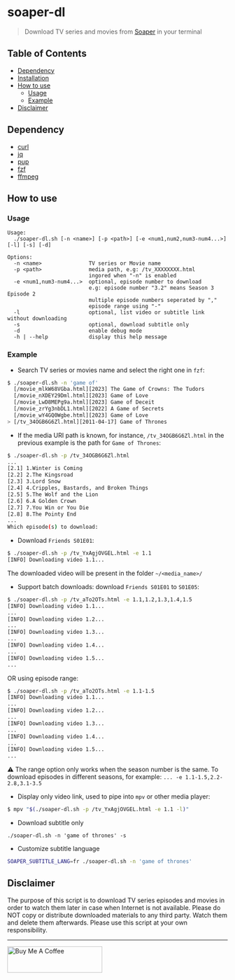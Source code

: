 # soaper-dl

> Download TV series and movies from [Soaper](https://soaper.tv/) in your terminal

## Table of Contents

- [Dependency](#dependency)
- [Installation](#installation)
- [How to use](#how-to-use)
  - [Usage](#usage)
  - [Example](#example)
- [Disclaimer](#disclaimer)

## Dependency

- [curl](https://curl.haxx.se/download.html)
- [jq](https://stedolan.github.io/jq/)
- [pup](https://github.com/EricChiang/pup)
- [fzf](https://github.com/junegunn/fzf)
- [ffmpeg](https://ffmpeg.org/download.html)

## How to use

### Usage

```
Usage:
  ./soaper-dl.sh [-n <name>] [-p <path>] [-e <num1,num2,num3-num4...>] [-l] [-s] [-d]

Options:
  -n <name>               TV series or Movie name
  -p <path>               media path, e.g: /tv_XXXXXXXX.html
                          ingored when "-n" is enabled
  -e <num1,num3-num4...>  optional, episode number to download
                          e.g: episode number "3.2" means Season 3 Episode 2
                          multiple episode numbers seperated by ","
                          episode range using "-"
  -l                      optional, list video or subtitle link without downloading
  -s                      optional, download subtitle only
  -d                      enable debug mode
  -h | --help             display this help message
```

### Example

- Search TV series or movies name and select the right one in `fzf`:

```bash
$ ./soaper-dl.sh -n 'game of'
  [/movie_mlkW68VGba.html][2023] The Game of Crowns: The Tudors
  [/movie_nXDEY29Dml.html][2023] Game of Love
  [/movie_LwD8MEPg9a.html][2023] Game of Deceit
  [/movie_zrYg3nbDL1.html][2022] A Game of Secrets
  [/movie_wY4GQ0Wgbe.html][2023] Game of Love
> [/tv_34OGB6G6Zl.html][2011-04-17] Game of Thrones
```

- If the media URI path is known, for instance, `/tv_34OGB6G6Zl.html` in the previous example is the path for `Game of Thrones`:

```bash
$ ./soaper-dl.sh -p /tv_34OGB6G6Zl.html
...
[2.1] 1.Winter is Coming
[2.2] 2.The Kingsroad
[2.3] 3.Lord Snow
[2.4] 4.Cripples, Bastards, and Broken Things
[2.5] 5.The Wolf and the Lion
[2.6] 6.A Golden Crown
[2.7] 7.You Win or You Die
[2.8] 8.The Pointy End
...
Which episode(s) to download:
```

- Download `Friends S01E01`:

```bash
$ ./soaper-dl.sh -p /tv_YxAgjOVGEL.html -e 1.1
[INFO] Downloading video 1.1...
```

The downloaded video will be present in the folder `~/<media_name>/`

- Support batch downloads: download `Friends S01E01` to `S01E05`:

```bash
$ ./soaper-dl.sh -p /tv_aTo2OTs.html -e 1.1,1.2,1.3,1.4,1.5
[INFO] Downloading video 1.1...
...
[INFO] Downloading video 1.2...
...
[INFO] Downloading video 1.3...
...
[INFO] Downloading video 1.4...
...
[INFO] Downloading video 1.5...
...
```

OR using episode range:

```bash
$ ./soaper-dl.sh -p /tv_aTo2OTs.html -e 1.1-1.5
[INFO] Downloading video 1.1...
...
[INFO] Downloading video 1.2...
...
[INFO] Downloading video 1.3...
...
[INFO] Downloading video 1.4...
...
[INFO] Downloading video 1.5...
...
```

:warning: The range option only works when the season number is the same. To download episodes in different seasons, for example: `... -e 1.1-1.5,2.2-2.8,3.1-3.5`

- Display only video link, used to pipe into `mpv` or other media player:

```bash
$ mpv "$(./soaper-dl.sh -p /tv_YxAgjOVGEL.html -e 1.1 -l)"
```

- Download subtitle only

```
./soaper-dl.sh -n 'game of thrones' -s
```

- Customize subtitle language

```bash
SOAPER_SUBTITLE_LANG=fr ./soaper-dl.sh -n 'game of thrones'
```

## Disclaimer

The purpose of this script is to download TV series episodes and movies in order to watch them later in case when Internet is not available. Please do NOT copy or distribute downloaded materials to any third party. Watch them and delete them afterwards. Please use this script at your own responsibility.

---

<a href="https://www.buymeacoffee.com/kevcui" target="_blank"><img src="https://cdn.buymeacoffee.com/buttons/v2/default-orange.png" alt="Buy Me A Coffee" height="60px" width="217px"></a>